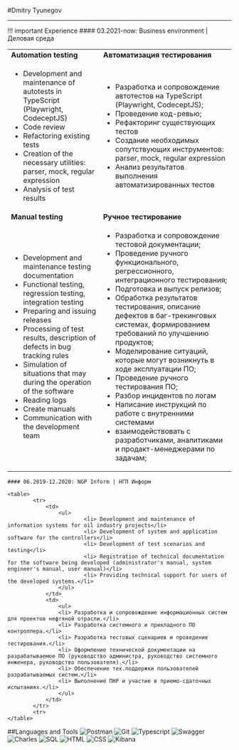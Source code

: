 #Dmitry Tyunegov
***

!!! important Experience
    #### 03.2021-now: Business environment | Деловая среда
    <table>
        <tr>
            <td><b>Automation testing<b></b></td>
            <td><b>Автоматизация тестирования<b></b></td>
        </tr>
        <tr>
            <td>
                <ul>
                    <li>Development and maintenance of autotests in TypeScript (Playwright, CodeceptJS)</li>
                    <li>Code review</li>
                    <li>Refactoring existing tests</li>
                    <li>Creation of the necessary utilities: parser, mock, regular expression</li>
                    <li>Analysis of test results</li>
                </ul>
            </td>
            <td>
                <ul>
                    <li> Разработка и сопровождение автотестов на TypeScript (Playwright, CodeceptJS);</li>
                    <li> Проведение код-ревью;</li>
                    <li> Рефакторинг существующих тестов</li>
                    <li> Создание необходимых сопутствующих инструментов: parser, mock, regular expression</li>
                    <li> Анализ результатов выполнения автоматизированных тестов</li>
                </ul>
            </td>
        </tr>
        <tr>
            <td><b>Manual testing<b></b></td>
            <td><b>Ручное тестирование<b></b></td>
        </tr>
        <tr>
            <td>
                <ul>
                        <li> Development and maintenance testing documentation</li>
                        <li> Functional testing, regression testing, integration testing</li>
                        <li> Preparing and issuing releases</li>
                        <li> Processing of test results, description of defects in bug tracking rules</li>
                        <li> Simulation of situations that may during the operation of the software</li>
                        <li> Reading logs</li>
                        <li> Create manuals</li>
                        <li> Communication with the development team</li>
                </ul>
            </td>
            <td>
                <ul>
                    <li> Разработка и сопровождение тестовой документации;</li>
                    <li> Проведение ручного функционального, регрессионного, интеграционного тестирования;</li>
                    <li> Подготовка и выпуск релизов;</li>
                    <li> Обработка результатов тестирования, описание дефектов в баг-трекинговых системах, формированием требований по улучшению продуктов;</li>
                    <li> Моделирование ситуаций, которые могут возникнуть в ходе эксплуатации ПО;</li>
                    <li> Проведение ручного тестирования ПО;</li>
                    <li> Разбор инцидентов по логам</li>
                    <li> Написание инструкций по работе с внутренними системами</li>
                    <li> взаимодействовать с разработчиками, аналитиками и продакт-менеджерами по задачам;</li>
                </ul>
            </td>
        </tr>
    </table>  

    #### 06.2019-12.2020: NGP Inform | НГП Информ

    <table>
            <tr>
                <td>
                    <ul>
                            <li> Development and maintenance of information systems for oil industry projects</li>
                            <li> Development of system and application software for the controllers</li>
                            <li> Development of test scenarios and testing</li>
                            <li> Registration of technical documentation for the software being developed (administrator's manual, system engineer's manual, user manual)</li>
                            <li> Providing technical support for users of the developed systems.</li>
                    </ul>
                </td>
                <td>
                    <ul>
                    <li> Разработка и сопровождение информационных систем для проектов нефтяной отрасли.</li>
                    <li> Разработка системного и прикладного ПО контроллера.</li>
                    <li> Разработка тестовых сценариев и проведение тестирования.</li>
                    <li> Оформление технической документации на разрабатываемое ПО (руководство администра, руководство системного инженера, руководство пользователя).</li>
                    <li> Обеспечение тех.поддержки пользователей разрабатываемых систем.</li>
                    <li> Выполнение ПНР и участие в приемо-сдаточных испытаниях.</li>
                    </ul>
                </td>
            </tr>
            <tr>
    </table>

        
##Languages and Tools
![Postman](https://img.shields.io/badge/Postman-FFDF18?style=for-the-badge&logo=Postman)
![Git](https://img.shields.io/badge/Git-181717?style=for-the-badge&logo=GIT)
![Typescript](https://img.shields.io/badge/Typescript-003A70?style=for-the-badge&logo=Typescript)
![Swagger](https://img.shields.io/badge/Swagger-grey?style=for-the-badge&logo=Swagger)
![Charles](https://img.shields.io/badge/Charles-FABF15?style=for-the-badge)
![SQL](https://img.shields.io/badge/SQL-d5d5d5?style=for-the-badge&logo=PostgreSQL)
![HTML](https://img.shields.io/badge/HTML-24223A?style=for-the-badge&logo=HTML5)
![CSS](https://img.shields.io/badge/CSS-1572B6?style=for-the-badge&logo=CSS3)
![Kibana](https://img.shields.io/badge/Kibana-005571?style=for-the-badge&logo=Kibana)
